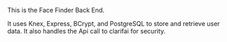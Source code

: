 This is the Face Finder Back End.

It uses Knex, Express, BCrypt, and PostgreSQL to store and retrieve user data. It also handles the Api call to clarifai for security.
